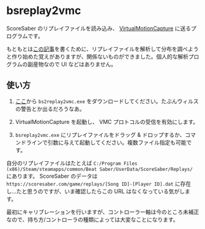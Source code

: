 # bsreplay2vmc

ScoreSaber のリプレイファイルを読み込み、 [VirtualMotionCapture](https://vmc.info/) に送るプログラムです。

もともとは[この記事](https://note.com/ffiiss/n/n7ba3d7ed1258)を書くために、リプレイファイルを解析して分布を調べようと作り始めた覚えがありますが、関係ないものができました。個人的な解析プログラムの副産物なので UI などはありません。

## 使い方

1. [ここ](https://github.com/ffiiss/bsreplay2vmc/releases)から `bs2replay2vmc.exe` をダウンロードしてください。たぶんウィルスの警告とか出るだろうなあ。

2. VirtualMotionCapture を起動し、 VMC プロトコルの受信を有効にします。

3. `bsreplay2vmc.exe` にリプレイファイルをドラッグ & ドロップするか、コマンドラインで引数に与えて起動してください。複数ファイル指定も可能です。

自分のリプレイファイルはたとえば `C:/Program Files (x86)/Steam/steamapps/common/Beat Saber/UserData/ScoreSaber/Replays/` にあります。 ScoreSaber のデータは `https://scoresaber.com/game/replays/[Song ID]-[Player ID].dat` に存在し…たと思うのですが、いま確認したらこの URL はなくなっている気がします。

最初にキャリブレーションを行いますが、コントローラー軸は今のところ未補正なので、持ち方/コントローラの種類によっては大変なことになります。
